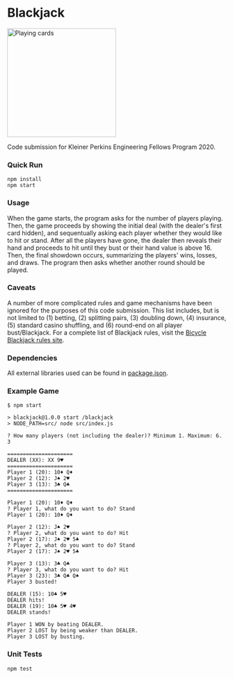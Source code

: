 # Blackjack

<img src="https://st1.skybet.com/static/content/casino/game_12_GameInfoForeground_800x640.png" height="250px" alt="Playing cards">

Code submission for Kleiner Perkins Engineering Fellows Program 2020.

### Quick Run

```
npm install
npm start
```

### Usage

When the game starts, the program asks for the number of players playing. Then, the game proceeds by showing the initial deal (with the dealer's first card hidden), and sequentually asking each player whether they would like to hit or stand. After all the players have gone, the dealer then reveals their hand and proceeds to hit until they bust or their hand value is above 16. Then, the final showdown occurs, summarizing the players' wins, losses, and draws. The program then asks whether another round should be played.

### Caveats

A number of more complicated rules and game mechanisms have been ignored for the purposes of this code submission. This list includes, but is not limited to (1) betting, (2) splitting pairs, (3) doubling down, (4) insurance, (5) standard casino shuffling, and (6) round-end on all player bust/Blackjack. For a complete list of Blackjack rules, visit the [Bicycle Blackjack rules site](https://bicyclecards.com/how-to-play/blackjack/).

### Dependencies

All external libraries used can be found in [package.json](package.json).

### Example Game

```
$ npm start

> blackjack@1.0.0 start /blackjack
> NODE_PATH=src/ node src/index.js

? How many players (not including the dealer)? Minimum 1. Maximum: 6. 
3

=====================
DEALER (XX): XX 9♥
=====================
Player 1 (20): 10♦ Q♦
Player 2 (12): J♠ 2♥
Player 3 (13): 3♣ Q♣
=====================

Player 1 (20): 10♦ Q♦
? Player 1, what do you want to do? Stand
Player 1 (20): 10♦ Q♦

Player 2 (12): J♠ 2♥
? Player 2, what do you want to do? Hit
Player 2 (17): J♠ 2♥ 5♣
? Player 2, what do you want to do? Stand
Player 2 (17): J♠ 2♥ 5♣

Player 3 (13): 3♣ Q♣
? Player 3, what do you want to do? Hit
Player 3 (23): 3♣ Q♣ Q♠
Player 3 busted!

DEALER (15): 10♣ 5♥
DEALER hits!
DEALER (19): 10♣ 5♥ 4♥
DEALER stands!

Player 1 WON by beating DEALER.
Player 2 LOST by being weaker than DEALER.
Player 3 LOST by busting.
```

### Unit Tests

```
npm test
```
